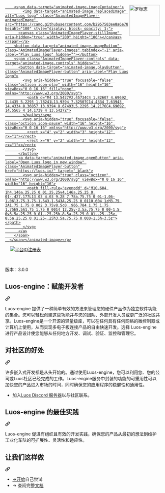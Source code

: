 <div class="Box-sc-g0xbh4-0 bJMeLZ js-snippet-clipboard-copy-unpositioned" data-hpc="true"><article class="markdown-body entry-content container-lg" itemprop="text"><p dir="auto"><animated-image data-catalyst="" style="float: right;"><a href="https://luos.io" rel="nofollow" data-target="animated-image.originalLink"><img src="https://camo.githubusercontent.com/b2957503ee8a6e7857332172c3392374ef4508b4dfd620e609dfe3f164c45961/68747470733a2f2f75706c6f6164732d73736c2e776562666c6f772e636f6d2f3630316137386132623564303330323630613430623761642f3630336530636334356166626235303936336161383566325f4769662532306e6f6972253230726563742e676966" alt="罗标志" title="洛引擎" align="right" height="100" data-canonical-src="https://uploads-ssl.webflow.com/601a78a2b5d030260a40b7ad/603e0cc45afbb50963aa85f2_Gif%20noir%20rect.gif" style="max-width: 100%; display: inline-block;" data-target="animated-image.originalImage"></a>
      <span class="AnimatedImagePlayer" data-target="animated-image.player" hidden="">
        <a data-target="animated-image.replacedLink" class="AnimatedImagePlayer-images" href="https://luos.io/" target="_blank">
          
        <span data-target="animated-image.imageContainer">
            <img data-target="animated-image.replacedImage" alt="Luos logo" class="AnimatedImagePlayer-animatedImage" src="https://camo.githubusercontent.com/b2957503ee8a6e7857332172c3392374ef4508b4dfd620e609dfe3f164c45961/68747470733a2f2f75706c6f6164732d73736c2e776562666c6f772e636f6d2f3630316137386132623564303330323630613430623761642f3630336530636334356166626235303936336161383566325f4769662532306e6f6972253230726563742e676966" height="100" style="display: block; opacity: 1;">
          <canvas class="AnimatedImagePlayer-stillImage" aria-hidden="true" width="200" height="100"></canvas></span></a>
        <button data-target="animated-image.imageButton" class="AnimatedImagePlayer-images" tabindex="-1" aria-label="Play Luos logo" hidden=""></button>
        <span class="AnimatedImagePlayer-controls" data-target="animated-image.controls" hidden="">
          <button data-target="animated-image.playButton" class="AnimatedImagePlayer-button" aria-label="Play Luos logo">
            <svg aria-hidden="true" focusable="false" class="octicon icon-play" width="16" height="16" viewBox="0 0 16 16" fill="none" xmlns="http://www.w3.org/2000/svg">
              <path d="M4 13.5427V2.45734C4 1.82607 4.69692 1.4435 5.2295 1.78241L13.9394 7.32507C14.4334 7.63943 14.4334 8.36057 13.9394 8.67493L5.2295 14.2176C4.69692 14.5565 4 14.1739 4 13.5427Z">
            </path></svg>
            <svg aria-hidden="true" focusable="false" class="octicon icon-pause" width="16" height="16" viewBox="0 0 16 16" xmlns="http://www.w3.org/2000/svg">
              <rect x="4" y="2" width="3" height="12" rx="1"></rect>
              <rect x="9" y="2" width="3" height="12" rx="1"></rect>
            </svg>
          </button>
          <a data-target="animated-image.openButton" aria-label="Open Luos logo in new window" class="AnimatedImagePlayer-button" href="https://luos.io/" target="_blank">
            <svg aria-hidden="true" class="octicon" xmlns="http://www.w3.org/2000/svg" viewBox="0 0 16 16" width="16" height="16">
              <path fill-rule="evenodd" d="M10.604 1h4.146a.25.25 0 01.25.25v4.146a.25.25 0 01-.427.177L13.03 4.03 9.28 7.78a.75.75 0 01-1.06-1.06l3.75-3.75-1.543-1.543A.25.25 0 0110.604 1zM3.75 2A1.75 1.75 0 002 3.75v8.5c0 .966.784 1.75 1.75 1.75h8.5A1.75 1.75 0 0014 12.25v-3.5a.75.75 0 00-1.5 0v3.5a.25.25 0 01-.25.25h-8.5a.25.25 0 01-.25-.25v-8.5a.25.25 0 01.25-.25h3.5a.75.75 0 000-1.5h-3.5z"></path>
            </svg>
          </a>
        </span>
      </span></animated-image></p>
<p dir="auto"><a target="_blank" rel="noopener noreferrer" href="https://github.com/Luos-io/luos_engine/actions/workflows/build.yml/badge.svg"><img src="https://github.com/Luos-io/luos_engine/actions/workflows/build.yml/badge.svg" alt="" style="max-width: 100%;"></a>
<a href="https://github.com/Luos-io/luos_engine/blob/master/LICENSE"><img src="https://camo.githubusercontent.com/e4295d80d3dbfec8414bd1dea7c755d950c3b7cd19b8787a3d9a70542f3b765c/68747470733a2f2f696d672e736869656c64732e696f2f6769746875622f6c6963656e73652f4c756f732d696f2f6c756f735f656e67696e65" alt="" data-canonical-src="https://img.shields.io/github/license/Luos-io/luos_engine" style="max-width: 100%;"></a>
<a href="https://www.luos.io/docs" rel="nofollow"><img src="https://camo.githubusercontent.com/f01e87e811be355f53481992305c12cf8722b83564446f3583acee7618ca7fbe/68747470733a2f2f696d672e736869656c64732e696f2f62616467652f4c756f732d446f63756d656e746174696f6e2d333441334234" alt="" data-canonical-src="https://img.shields.io/badge/Luos-Documentation-34A3B4" style="max-width: 100%;"></a>
<a href="https://www.luos.io" rel="nofollow"><img src="https://camo.githubusercontent.com/940f8d1ede12ad8c3784a6a5ee5af962571bd8048d8fe664886aacb89bf820d1/687474703a2f2f6365727469666965642e6c756f732e696f" alt="" data-canonical-src="http://certified.luos.io" style="max-width: 100%;"></a>
<a href="https://registry.platformio.org/libraries/luos/luos_engine" rel="nofollow"><img src="https://camo.githubusercontent.com/68696e1e33a8756a7c5ca0eea4869c67dad1475e63665df6713827190e49e988/68747470733a2f2f6261646765732e72656769737472792e706c6174666f726d696f2e6f72672f7061636b616765732f6c756f732f6c6962726172792f6c756f735f656e67696e652e737667" alt="平台IO注册表" data-canonical-src="https://badges.registry.platformio.org/packages/luos/library/luos_engine.svg" style="max-width: 100%;"></a></p>
<p dir="auto"><a href="http://bit.ly/JoinLuosDiscord" rel="nofollow"><img src="https://camo.githubusercontent.com/b0b66690bb069950849f01d116c0435e70aa2153a9b1b9619a694f605894184b/68747470733a2f2f696d672e736869656c64732e696f2f646973636f72642f3930323438363739313635383034313336343f6c6162656c3d446973636f7264266c6f676f3d646973636f7264267374796c653d736f6369616c" alt="" data-canonical-src="https://img.shields.io/discord/902486791658041364?label=Discord&amp;logo=discord&amp;style=social" style="max-width: 100%;"></a>
<a href="https://www.reddit.com/r/Luos" rel="nofollow"><img src="https://camo.githubusercontent.com/a8882866c32604328592fd431d897e68f5509aa5da7f4cc083ba1c2a0c411128/68747470733a2f2f696d672e736869656c64732e696f2f7265646469742f7375627265646469742d73756273637269626572732f4c756f733f7374796c653d736f6369616c" alt="" data-canonical-src="https://img.shields.io/reddit/subreddit-subscribers/Luos?style=social" style="max-width: 100%;"></a></p>
<p dir="auto"><font style="vertical-align: inherit;"><font style="vertical-align: inherit;">版本：3.0.0</font></font></p>
<div class="markdown-heading" dir="auto"><h1 tabindex="-1" class="heading-element" dir="auto"><font style="vertical-align: inherit;"><font style="vertical-align: inherit;">Luos-engine：赋能开发者</font></font></h1><a id="user-content-luos-engine-empowering-developers" class="anchor" aria-label="永久链接：Luos-engine：赋能开发者" href="#luos-engine-empowering-developers"><svg class="octicon octicon-link" viewBox="0 0 16 16" version="1.1" width="16" height="16" aria-hidden="true"><path d="m7.775 3.275 1.25-1.25a3.5 3.5 0 1 1 4.95 4.95l-2.5 2.5a3.5 3.5 0 0 1-4.95 0 .751.751 0 0 1 .018-1.042.751.751 0 0 1 1.042-.018 1.998 1.998 0 0 0 2.83 0l2.5-2.5a2.002 2.002 0 0 0-2.83-2.83l-1.25 1.25a.751.751 0 0 1-1.042-.018.751.751 0 0 1-.018-1.042Zm-4.69 9.64a1.998 1.998 0 0 0 2.83 0l1.25-1.25a.751.751 0 0 1 1.042.018.751.751 0 0 1 .018 1.042l-1.25 1.25a3.5 3.5 0 1 1-4.95-4.95l2.5-2.5a3.5 3.5 0 0 1 4.95 0 .751.751 0 0 1-.018 1.042.751.751 0 0 1-1.042.018 1.998 1.998 0 0 0-2.83 0l-2.5 2.5a1.998 1.998 0 0 0 0 2.83Z"></path></svg></a></div>
<p dir="auto"><font style="vertical-align: inherit;"><font style="vertical-align: inherit;">Luos-engine 提供了一种简单有效的方法来管理您的硬件产品作为独立软件功能的集合。</font><font style="vertical-align: inherit;">您可以轻松创建这些功能并与您的团队、外部开发人员或更广泛的社区共享。</font><font style="vertical-align: inherit;">Luos-engine是一个开源的轻量级库，可以在任何具有任何网络的微控制器或计算机上使用，从而实现多电子板连接产品的自由快速开发。</font><font style="vertical-align: inherit;">选择 Luos-engine 进行产品设计使您能够从任何地方开发、调试、验证、监控和管理它。</font></font></p>
<div class="markdown-heading" dir="auto"><h2 tabindex="-1" class="heading-element" dir="auto"><font style="vertical-align: inherit;"><font style="vertical-align: inherit;">对社区的好处</font></font></h2><a id="user-content-benefits-for-the-community" class="anchor" aria-label="永久链接：对社区的好处" href="#benefits-for-the-community"><svg class="octicon octicon-link" viewBox="0 0 16 16" version="1.1" width="16" height="16" aria-hidden="true"><path d="m7.775 3.275 1.25-1.25a3.5 3.5 0 1 1 4.95 4.95l-2.5 2.5a3.5 3.5 0 0 1-4.95 0 .751.751 0 0 1 .018-1.042.751.751 0 0 1 1.042-.018 1.998 1.998 0 0 0 2.83 0l2.5-2.5a2.002 2.002 0 0 0-2.83-2.83l-1.25 1.25a.751.751 0 0 1-1.042-.018.751.751 0 0 1-.018-1.042Zm-4.69 9.64a1.998 1.998 0 0 0 2.83 0l1.25-1.25a.751.751 0 0 1 1.042.018.751.751 0 0 1 .018 1.042l-1.25 1.25a3.5 3.5 0 1 1-4.95-4.95l2.5-2.5a3.5 3.5 0 0 1 4.95 0 .751.751 0 0 1-.018 1.042.751.751 0 0 1-1.042.018 1.998 1.998 0 0 0-2.83 0l-2.5 2.5a1.998 1.998 0 0 0 0 2.83Z"></path></svg></a></div>
<p dir="auto"><font style="vertical-align: inherit;"><font style="vertical-align: inherit;">许多嵌入式开发都是从头开始的。</font><font style="vertical-align: inherit;">通过使用Luos-engine，您可以利用您、您的公司或Luos社区已经完成的工作。</font><font style="vertical-align: inherit;">Luos-engine服务中封装的功能的可重用性可以加快您的产品进入市场的时间，同时确保您的应用程序的稳健性和通用性。</font></font></p>
<ul dir="auto">
<li><font style="vertical-align: inherit;"><font style="vertical-align: inherit;">加入</font></font><a href="http://discord.gg/luos" rel="nofollow"><font style="vertical-align: inherit;"><font style="vertical-align: inherit;">Luos Discord 服务器</font></font></a><font style="vertical-align: inherit;"><font style="vertical-align: inherit;">以与社区联系。</font></font></li>
</ul>
<div class="markdown-heading" dir="auto"><h2 tabindex="-1" class="heading-element" dir="auto"><font style="vertical-align: inherit;"><font style="vertical-align: inherit;">Luos-engine 的最佳实践</font></font></h2><a id="user-content-best-practices-with-luos-engine" class="anchor" aria-label="永久链接：Luos-engine 的最佳实践" href="#best-practices-with-luos-engine"><svg class="octicon octicon-link" viewBox="0 0 16 16" version="1.1" width="16" height="16" aria-hidden="true"><path d="m7.775 3.275 1.25-1.25a3.5 3.5 0 1 1 4.95 4.95l-2.5 2.5a3.5 3.5 0 0 1-4.95 0 .751.751 0 0 1 .018-1.042.751.751 0 0 1 1.042-.018 1.998 1.998 0 0 0 2.83 0l2.5-2.5a2.002 2.002 0 0 0-2.83-2.83l-1.25 1.25a.751.751 0 0 1-1.042-.018.751.751 0 0 1-.018-1.042Zm-4.69 9.64a1.998 1.998 0 0 0 2.83 0l1.25-1.25a.751.751 0 0 1 1.042.018.751.751 0 0 1 .018 1.042l-1.25 1.25a3.5 3.5 0 1 1-4.95-4.95l2.5-2.5a3.5 3.5 0 0 1 4.95 0 .751.751 0 0 1-.018 1.042.751.751 0 0 1-1.042.018 1.998 1.998 0 0 0-2.83 0l-2.5 2.5a1.998 1.998 0 0 0 0 2.83Z"></path></svg></a></div>
<p dir="auto"><font style="vertical-align: inherit;"><font style="vertical-align: inherit;">Luos-engine 促进有组织且有效的开发实践，确保您的产品从最初的想法到维护工业化车队的可扩展性、灵活性和适应性。</font></font></p>
<div class="markdown-heading" dir="auto"><h2 tabindex="-1" class="heading-element" dir="auto"><font style="vertical-align: inherit;"><font style="vertical-align: inherit;">让我们这样做&ZeroWidthSpace;</font></font></h2><a id="user-content-lets-do-this" class="anchor" aria-label="永久链接：让我们这样做&ZeroWidthSpace;" href="#lets-do-this"><svg class="octicon octicon-link" viewBox="0 0 16 16" version="1.1" width="16" height="16" aria-hidden="true"><path d="m7.775 3.275 1.25-1.25a3.5 3.5 0 1 1 4.95 4.95l-2.5 2.5a3.5 3.5 0 0 1-4.95 0 .751.751 0 0 1 .018-1.042.751.751 0 0 1 1.042-.018 1.998 1.998 0 0 0 2.83 0l2.5-2.5a2.002 2.002 0 0 0-2.83-2.83l-1.25 1.25a.751.751 0 0 1-1.042-.018.751.751 0 0 1-.018-1.042Zm-4.69 9.64a1.998 1.998 0 0 0 2.83 0l1.25-1.25a.751.751 0 0 1 1.042.018.751.751 0 0 1 .018 1.042l-1.25 1.25a3.5 3.5 0 1 1-4.95-4.95l2.5-2.5a3.5 3.5 0 0 1 4.95 0 .751.751 0 0 1-.018 1.042.751.751 0 0 1-1.042.018 1.998 1.998 0 0 0-2.83 0l-2.5 2.5a1.998 1.998 0 0 0 0 2.83Z"></path></svg></a></div>
<ul dir="auto">
<li><font style="vertical-align: inherit;"><a href="https://www.luos.io/tutorials/get-started" rel="nofollow"><font style="vertical-align: inherit;">→开始</font></a><font style="vertical-align: inherit;">自己尝试</font></font><a href="https://www.luos.io/tutorials/get-started" rel="nofollow"><font style="vertical-align: inherit;"></font></a></li>
<li><font style="vertical-align: inherit;"><font style="vertical-align: inherit;">→ 查阅完整</font></font><a href="https://www.luos.io/docs" rel="nofollow"><font style="vertical-align: inherit;"><font style="vertical-align: inherit;">文档</font></font></a></li>
</ul>
</article></div>
